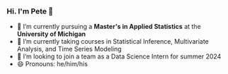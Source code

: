 ### Hi. I'm Pete 👋

- 🌱 I’m currently pursuing a **Master's in Applied Statistics** at the **University of Michigan** 
- 🔭 I’m currently taking courses in Statistical Inference, Multivariate Analysis, and Time Series Modeling
- 👯 I’m looking to join a team as a Data Science Intern for summer 2024
- 😄 Pronouns: he/him/his

